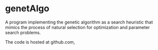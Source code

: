 # genetAlgo

A program implementing the genetic algorithm as a search heuristic that mimics the process of natural selection for optimization and parameter search problems. 

The code is hosted at github.com, 

######

